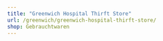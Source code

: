 ```yaml
---
title: "Greenwich Hospital Thirft Store"
url: /greenwich/greenwich-hospital-thirft-store/
shop: Gebrauchtwaren
---
```


